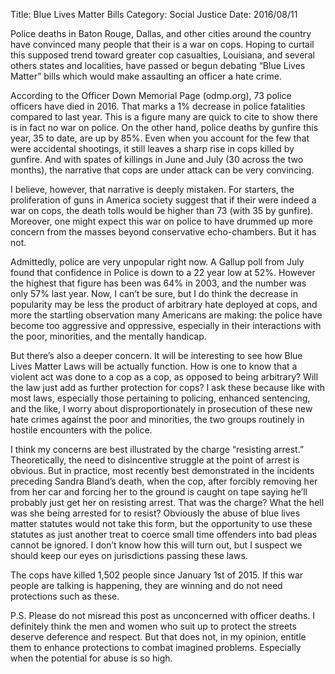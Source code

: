 Title: Blue Lives Matter Bills
Category: Social Justice
Date: 2016/08/11

Police deaths in Baton Rouge, Dallas, and other cities around the country have convinced many people that their is a war on cops. Hoping to curtail this supposed trend toward greater cop casualties, Louisiana, and several others states and localities, have passed or begun debating “Blue Lives Matter” bills which would make assaulting an officer a hate crime.

According to the Officer Down Memorial Page (odmp.org), 73 police officers have died in 2016. That marks a 1% decrease in police fatalities compared to last year. This is a figure many are quick to cite to show there is in fact no war on police. On the other hand, police deaths by gunfire this year, 35 to date, are up by 85%. Even when you account for the few that were accidental shootings, it still leaves a sharp rise in cops killed by gunfire. And with spates of killings in June and July (30 across the two months), the narrative that cops are under attack can be very convincing.

I believe, however, that narrative is deeply mistaken. For starters, the proliferation of guns in America society suggest that if their were indeed a war on cops, the death tolls would be higher than 73 (with 35 by gunfire). Moreover, one might expect this war on police to have drummed up more concern from the masses beyond conservative echo-chambers. But it has not.

Admittedly, police are very unpopular right now. A Gallup poll from July found that confidence in Police is down to a 22 year low at 52%. However the highest that figure has been was 64% in 2003, and the number was only 57% last year. Now, I can’t be sure, but I do think the decrease in popularity may be less the product of arbitrary hate deployed at cops, and more the startling observation many Americans are making: the police have become too aggressive and oppressive, especially in their interactions with the poor, minorities, and the mentally handicap.

But there’s also a deeper concern. It will be interesting to see how Blue Lives Matter Laws will be actually function. How is one to know that a violent act was done to a cop as a cop, as opposed to being arbitrary? Will the law just add as further protection for cops? I ask these because like with most laws, especially those pertaining to policing, enhanced sentencing, and the like, I worry about disproportionately in prosecution of these new hate crimes against the poor and minorities, the two groups routinely in hostile encounters with the police. 

I think my concerns are best illustrated by the charge “resisting arrest.” Theoretically, the need to disincentive struggle at the point of arrest is obvious. But in practice, most recently best demonstrated in the incidents preceding Sandra Bland’s death, when the cop, after forcibly removing her from her car and forcing her to the ground is caught on tape saying he’ll probably just get her on resisting arrest. That was the charge? What the hell was she being arrested for to resist? Obviously the abuse of blue lives matter statutes would not take this form, but the opportunity to use these statutes as just another treat to coerce small time offenders into bad pleas cannot be ignored. I don’t know how this will turn out, but I suspect we should keep our eyes on jurisdictions passing these laws.

The cops have killed 1,502 people since January 1st of 2015. If this war people are talking is happening, they are winning and do not need protections such as these.

P.S. Please do not misread this post as unconcerned with officer deaths. I definitely think the men and women who suit up to protect the streets deserve deference and respect. But that does not, in my opinion, entitle them to enhance protections to combat imagined problems. Especially when the potential for abuse is so high.  
